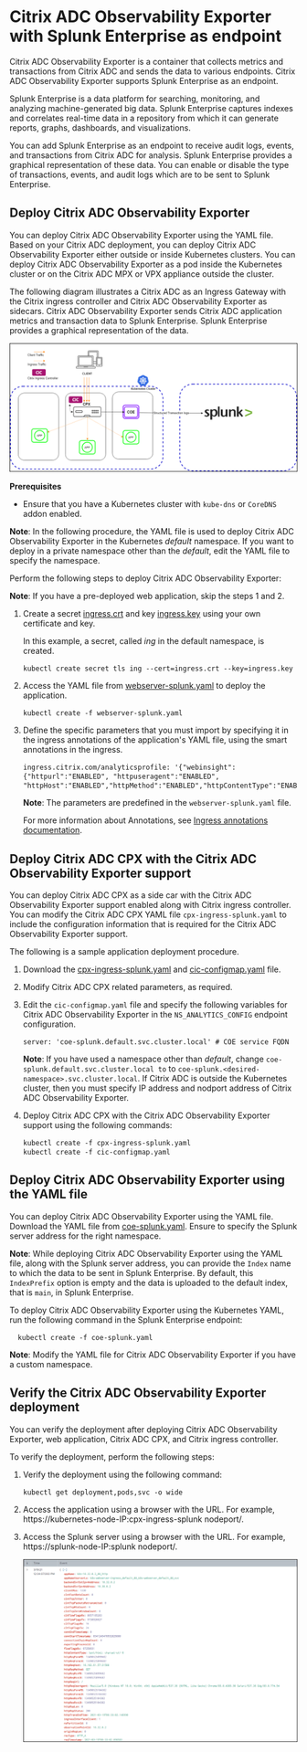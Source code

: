 # Citrix ADC Observability Exporter with Splunk Enterprise as endpoint

Citrix ADC Observability Exporter is a container that collects metrics and transactions from Citrix ADC and sends the data to various endpoints. Citrix ADC Observability Exporter supports Splunk Enterprise as an endpoint.

Splunk Enterprise is a data platform for searching, monitoring, and analyzing machine-generated big data. Splunk Enterprise captures indexes and correlates real-time data in a repository from which it can generate reports, graphs, dashboards, and visualizations.

You can add Splunk Enterprise as an endpoint to receive audit logs, events, and transactions from Citrix ADC for analysis. Splunk Enterprise provides a graphical representation of these data. You can enable or disable the type of transactions, events, and audit logs which are to be sent to Splunk Enterprise.

## Deploy Citrix ADC Observability Exporter

You can deploy Citrix ADC Observability Exporter using the YAML file. Based on your Citrix ADC deployment, you can deploy Citrix ADC Observability Exporter either outside or inside Kubernetes clusters. You can deploy Citrix ADC Observability Exporter as a pod inside the Kubernetes cluster or on the Citrix ADC MPX or VPX appliance outside the cluster.

The following diagram illustrates a Citrix ADC as an Ingress Gateway with the Citrix ingress controller and Citrix ADC Observability Exporter as sidecars. Citrix ADC Observability Exporter sends Citrix ADC application metrics and transaction data to Splunk Enterprise. Splunk Enterprise provides a graphical representation of the data.

  ![COE Splunk Enterprise architecture](media/coe-splunk-architecture.png)

**Prerequisites**

  -  Ensure that you have a Kubernetes cluster with `kube-dns` or `CoreDNS` addon enabled.

**Note**: In the following procedure, the YAML file is used to deploy Citrix ADC Observability Exporter in the Kubernetes *defauIt* namespace. If you want to deploy in a private namespace other than the *default*, edit the YAML file to specify the namespace.

Perform the following steps to deploy Citrix ADC Observability Exporter:

**Note**: If you have a pre-deployed web application, skip the steps 1 and 2.

  1.  Create a secret [ingress.crt](https://github.com/citrix/citrix-observability-exporter/blob/master/examples/ingress.crt) and key [ingress.key](https://github.com/citrix/citrix-observability-exporter/blob/master/examples/ingress.key) using your own certificate and key.
  
      In this example, a secret, called *ing* in the default namespace, is created.

          kubectl create secret tls ing --cert=ingress.crt --key=ingress.key

  2.  Access the YAML file from [webserver-splunk.yaml](https://raw.githubusercontent.com/citrix/citrix-observability-exporter/master/examples/splunk/webserver-splunk.yaml) to deploy the application.

          kubectl create -f webserver-splunk.yaml

  3.  Define the specific parameters that you must import by specifying it in the ingress annotations of the application's YAML file, using the smart annotations in the ingress.

          ingress.citrix.com/analyticsprofile: '{"webinsight": {"httpurl":"ENABLED", "httpuseragent":"ENABLED", "httpHost":"ENABLED","httpMethod":"ENABLED","httpContentType":"ENABLED"}}'

      **Note**: The parameters are predefined in the `webserver-splunk.yaml` file.

      For more information about Annotations, see [Ingress annotations documentation](https://github.com/citrix/citrix-k8s-ingress-controller/blob/666d6267e5b09683740528c5e8dd46f16d7d16e0/docs/configure/annotations.md).

## Deploy Citrix ADC CPX with the Citrix ADC Observability Exporter support

You can deploy Citrix ADC CPX as a side car with the Citrix ADC Observability Exporter support enabled along with Citrix ingress controller. You can modify the Citrix ADC CPX YAML file `cpx-ingress-splunk.yaml` to include the configuration information that is required for the Citrix ADC Observability Exporter support.

The following is a sample application deployment procedure.

  1.  Download the [cpx-ingress-splunk.yaml](https://raw.githubusercontent.com/citrix/citrix-observability-exporter/master/examples/splunk/cpx-ingress-splunk.yaml) and [cic-configmap.yaml](https://raw.githubusercontent.com/citrix/citrix-observability-exporter/master/examples/splunk/cic-configmap.yaml) file.
  2.  Modify Citrix ADC CPX related parameters, as required.
  3.  Edit the `cic-configmap.yaml` file and specify the following variables for Citrix ADC Observability Exporter in the `NS_ANALYTICS_CONFIG` endpoint configuration.

          server: 'coe-splunk.default.svc.cluster.local' # COE service FQDN
  
       **Note**: If you have used a namespace other than *default*, change `coe-splunk.default.svc.cluster.local to` to `coe-splunk.<desired-namespace>.svc.cluster.local`. If Citrix ADC is outside the Kubernetes cluster, then you must specify IP address and nodport address of Citrix ADC Observability Exporter.

  4.  Deploy Citrix ADC CPX with the Citrix ADC Observability Exporter support using the following commands:

          kubectl create -f cpx-ingress-splunk.yaml
          kubectl create -f cic-configmap.yaml

## Deploy Citrix ADC Observability Exporter using the YAML file

  You can deploy Citrix ADC Observability Exporter using the YAML file. Download the YAML file from [coe-splunk.yaml](https://raw.githubusercontent.com/citrix/citrix-observability-exporter/master/examples/splunk/coe-splunk.yaml). Ensure to specify the Splunk server address for the right namespace.

  **Note**: While deploying Citrix ADC Observability Exporter using the YAML file, along with the Splunk server address, you can provide the `Index` name to which the data to be sent in Splunk Enterprise. By default, this `IndexPrefix` option is empty and the data is uploaded to the default index, that is `main`, in Splunk Enterprise.

  To deploy Citrix ADC Observability Exporter using the Kubernetes YAML, run the following command in the Splunk Enterprise endpoint:
    
      kubectl create -f coe-splunk.yaml

 **Note**: Modify the YAML file for Citrix ADC Observability Exporter if you have a custom namespace.
  
## Verify the Citrix ADC Observability Exporter deployment

You can verify the deployment after deploying Citrix ADC Observability Exporter, web application, Citrix ADC CPX, and Citrix ingress controller.

To verify the deployment, perform the following steps:

  1.  Verify the deployment using the following command:

          kubectl get deployment,pods,svc -o wide

  2.  Access the application using a browser with the URL. For example, https://kubernetes-node-IP:cpx-ingress-splunk nodeport/.

  3.  Access the Splunk server using a browser with the URL. For example, https://splunk-node-IP:splunk nodeport/.

      ![Verification output](media/splunk-verification-output.png)
